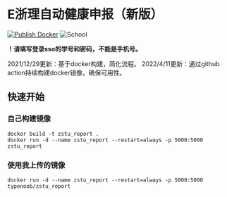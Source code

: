 # E浙理自动健康申报（新版）
[![Publish Docker](https://github.com/typenoob/zstu_report/actions/workflows/publish-docker.yml/badge.svg)](https://github.com/typenoob/zstu_report/actions/workflows/publish-docker.yml)
![School](https://img.shields.io/badge/School-ZSTU-lightblue.svg)

**！请填写登录sso的学号和密码，不能是手机号。**

2021/12/29更新：基于docker构建，简化流程。
2022/4/11更新：通过github action持续构建docker镜像，确保可用性。

## 快速开始

### 自己构建镜像 

```
docker build -t zstu_report .
docker run -d --name zstu_report --restart=always -p 5000:5000 zstu_report
```

### 使用我上传的镜像

```
docker run -d --name zstu_report --restart=always -p 5000:5000 typenoob/zstu_report
```

